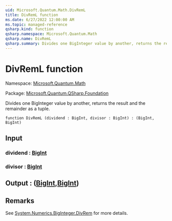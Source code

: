 ```yaml
---
uid: Microsoft.Quantum.Math.DivRemL
title: DivRemL function
ms.date: 6/27/2022 12:00:00 AM
ms.topic: managed-reference
qsharp.kind: function
qsharp.namespace: Microsoft.Quantum.Math
qsharp.name: DivRemL
qsharp.summary: Divides one BigInteger value by another, returns the result and the remainder as a tuple.
---
```


# DivRemL function

Namespace: [Microsoft.Quantum.Math](xref:Microsoft.Quantum.Math)

Package: [Microsoft.Quantum.QSharp.Foundation](https://nuget.org/packages/Microsoft.Quantum.QSharp.Foundation)


Divides one BigInteger value by another, returns the result and the remainder as a tuple.

```qsharp
function DivRemL (dividend : BigInt, divisor : BigInt) : (BigInt, BigInt)
```


## Input

### dividend : [BigInt](xref:microsoft.quantum.qsharp.valueliterals#bigint-literals)




### divisor : [BigInt](xref:microsoft.quantum.qsharp.valueliterals#bigint-literals)





## Output : ([BigInt](xref:microsoft.quantum.qsharp.valueliterals#bigint-literals),[BigInt](xref:microsoft.quantum.qsharp.valueliterals#bigint-literals))



## Remarks

See [System.Numerics.BigInteger.DivRem](https://docs.microsoft.com/dotnet/api/system.numerics.biginteger.divrem) for more details.